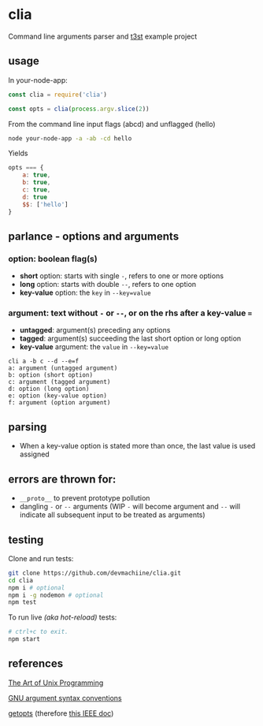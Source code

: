 #  clia

Command line arguments parser and [t3st](https://www.npmjs.com/package/t3st) example project

## usage

In your-node-app:

```js
const clia = require('clia')

const opts = clia(process.argv.slice(2))
```

From the command line input flags (abcd) and unflagged (hello)
```bash
node your-node-app -a -ab -cd hello
```

Yields
```js
opts === {
    a: true,
    b: true,
    c: true,
    d: true
    $$: ['hello']
}
```

## parlance - options and arguments

### option: boolean flag(s)

* **short** option: starts with single `-`, refers to one or more options
* **long** option: starts with double `--`, refers to one option
* **key-value** option: the `key` in `--key=value`

### argument: text without `-` or `--`, or on the rhs after a key-value `=`

* **untagged**: argument(s) preceding any options
* **tagged**: argument(s) succeeding the last short option or long option
* **key-value** argument: the `value` in `--key=value`

```
cli a -b c --d --e=f
a: argument (untagged argument)
b: option (short option)
c: argument (tagged argument)
d: option (long option)
e: option (key-value option)
f: argument (option argument)
```

## parsing

 * When a key-value option is stated more than once, the last value is used assigned

## errors are thrown for:

* `__proto__`  to prevent prototype pollution
* dangling `-` or `--` arguments (WIP `-` will become argument and `--` will indicate all subsequent input to be treated as arguments)

## testing

Clone and run tests:

```bash
git clone https://github.com/devmachiine/clia.git
cd clia
npm i # optional
npm i -g nodemon # optional
npm test
```

To run live _(aka hot-reload)_ tests:
```bash
# ctrl+c to exit.
npm start 
```

## references

[The Art of Unix Programming](http://www.catb.org/~esr/writings/taoup/html/ch10s05.html)

[GNU argument syntax conventions](https://www.gnu.org/software/libc/manual/html_node/Argument-Syntax.html)

[getopts](https://github.com/jorgebucaran/getopts#readme) (therefore [this IEEE doc](https://pubs.opengroup.org/onlinepubs/9699919799/basedefs/V1_chap12.html#tag_12_02))